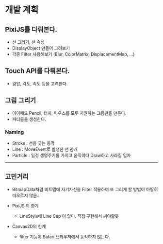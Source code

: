 # 개발 계획



## PixiJS를 다뤄본다.
- 선 그리기, 선 속성
- DisplayObject 만들어 그려보기
- 각종 Filter 사용해보기 (Blur, ColorMatrix, DisplacementMap, ...)

## Touch API를 다뤄본다.
- 감압, 각도, 속도 등을 고려한다.

## 그림 그리기
- 아이패드 Pencil, 터치, 마우스를 모두 지원하는 그림판을 만든다.
- 파티클을 생성한다.

### Naming
- Stroke : 선을 긋는 동작
- Line : MoveEvent로 발생한 선 한개
- Particle : 일정 생명주기를 가지고 움직이다 Draw하고 사라질 입자

---

## 고민거리
- BitmapData처럼 비트맵에 자기자신을 Filter 적용하여 또 그리게 할 방법이 마땅히 떠오르지 않음..

- PixiJS 의 한계
  - LineStyle에 Line Cap 이 없다. 직접 구현해서 써야할듯
- Canvas2D의 한계
  - filter 기능이 Safari 브라우저에서 동작하지 않는다.